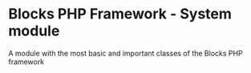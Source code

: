 # Blocks PHP Framework - System module

A module with the most basic and important classes of the Blocks PHP framework